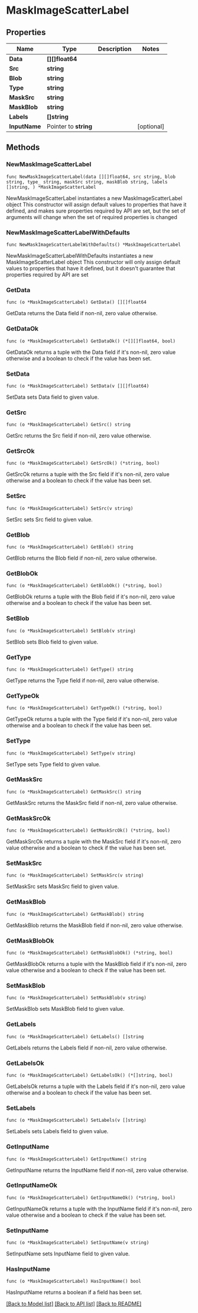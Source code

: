 # MaskImageScatterLabel

## Properties

Name | Type | Description | Notes
------------ | ------------- | ------------- | -------------
**Data** | **[][]float64** |  | 
**Src** | **string** |  | 
**Blob** | **string** |  | 
**Type** | **string** |  | 
**MaskSrc** | **string** |  | 
**MaskBlob** | **string** |  | 
**Labels** | **[]string** |  | 
**InputName** | Pointer to **string** |  | [optional] 

## Methods

### NewMaskImageScatterLabel

`func NewMaskImageScatterLabel(data [][]float64, src string, blob string, type_ string, maskSrc string, maskBlob string, labels []string, ) *MaskImageScatterLabel`

NewMaskImageScatterLabel instantiates a new MaskImageScatterLabel object
This constructor will assign default values to properties that have it defined,
and makes sure properties required by API are set, but the set of arguments
will change when the set of required properties is changed

### NewMaskImageScatterLabelWithDefaults

`func NewMaskImageScatterLabelWithDefaults() *MaskImageScatterLabel`

NewMaskImageScatterLabelWithDefaults instantiates a new MaskImageScatterLabel object
This constructor will only assign default values to properties that have it defined,
but it doesn't guarantee that properties required by API are set

### GetData

`func (o *MaskImageScatterLabel) GetData() [][]float64`

GetData returns the Data field if non-nil, zero value otherwise.

### GetDataOk

`func (o *MaskImageScatterLabel) GetDataOk() (*[][]float64, bool)`

GetDataOk returns a tuple with the Data field if it's non-nil, zero value otherwise
and a boolean to check if the value has been set.

### SetData

`func (o *MaskImageScatterLabel) SetData(v [][]float64)`

SetData sets Data field to given value.


### GetSrc

`func (o *MaskImageScatterLabel) GetSrc() string`

GetSrc returns the Src field if non-nil, zero value otherwise.

### GetSrcOk

`func (o *MaskImageScatterLabel) GetSrcOk() (*string, bool)`

GetSrcOk returns a tuple with the Src field if it's non-nil, zero value otherwise
and a boolean to check if the value has been set.

### SetSrc

`func (o *MaskImageScatterLabel) SetSrc(v string)`

SetSrc sets Src field to given value.


### GetBlob

`func (o *MaskImageScatterLabel) GetBlob() string`

GetBlob returns the Blob field if non-nil, zero value otherwise.

### GetBlobOk

`func (o *MaskImageScatterLabel) GetBlobOk() (*string, bool)`

GetBlobOk returns a tuple with the Blob field if it's non-nil, zero value otherwise
and a boolean to check if the value has been set.

### SetBlob

`func (o *MaskImageScatterLabel) SetBlob(v string)`

SetBlob sets Blob field to given value.


### GetType

`func (o *MaskImageScatterLabel) GetType() string`

GetType returns the Type field if non-nil, zero value otherwise.

### GetTypeOk

`func (o *MaskImageScatterLabel) GetTypeOk() (*string, bool)`

GetTypeOk returns a tuple with the Type field if it's non-nil, zero value otherwise
and a boolean to check if the value has been set.

### SetType

`func (o *MaskImageScatterLabel) SetType(v string)`

SetType sets Type field to given value.


### GetMaskSrc

`func (o *MaskImageScatterLabel) GetMaskSrc() string`

GetMaskSrc returns the MaskSrc field if non-nil, zero value otherwise.

### GetMaskSrcOk

`func (o *MaskImageScatterLabel) GetMaskSrcOk() (*string, bool)`

GetMaskSrcOk returns a tuple with the MaskSrc field if it's non-nil, zero value otherwise
and a boolean to check if the value has been set.

### SetMaskSrc

`func (o *MaskImageScatterLabel) SetMaskSrc(v string)`

SetMaskSrc sets MaskSrc field to given value.


### GetMaskBlob

`func (o *MaskImageScatterLabel) GetMaskBlob() string`

GetMaskBlob returns the MaskBlob field if non-nil, zero value otherwise.

### GetMaskBlobOk

`func (o *MaskImageScatterLabel) GetMaskBlobOk() (*string, bool)`

GetMaskBlobOk returns a tuple with the MaskBlob field if it's non-nil, zero value otherwise
and a boolean to check if the value has been set.

### SetMaskBlob

`func (o *MaskImageScatterLabel) SetMaskBlob(v string)`

SetMaskBlob sets MaskBlob field to given value.


### GetLabels

`func (o *MaskImageScatterLabel) GetLabels() []string`

GetLabels returns the Labels field if non-nil, zero value otherwise.

### GetLabelsOk

`func (o *MaskImageScatterLabel) GetLabelsOk() (*[]string, bool)`

GetLabelsOk returns a tuple with the Labels field if it's non-nil, zero value otherwise
and a boolean to check if the value has been set.

### SetLabels

`func (o *MaskImageScatterLabel) SetLabels(v []string)`

SetLabels sets Labels field to given value.


### GetInputName

`func (o *MaskImageScatterLabel) GetInputName() string`

GetInputName returns the InputName field if non-nil, zero value otherwise.

### GetInputNameOk

`func (o *MaskImageScatterLabel) GetInputNameOk() (*string, bool)`

GetInputNameOk returns a tuple with the InputName field if it's non-nil, zero value otherwise
and a boolean to check if the value has been set.

### SetInputName

`func (o *MaskImageScatterLabel) SetInputName(v string)`

SetInputName sets InputName field to given value.

### HasInputName

`func (o *MaskImageScatterLabel) HasInputName() bool`

HasInputName returns a boolean if a field has been set.


[[Back to Model list]](../README.md#documentation-for-models) [[Back to API list]](../README.md#documentation-for-api-endpoints) [[Back to README]](../README.md)


